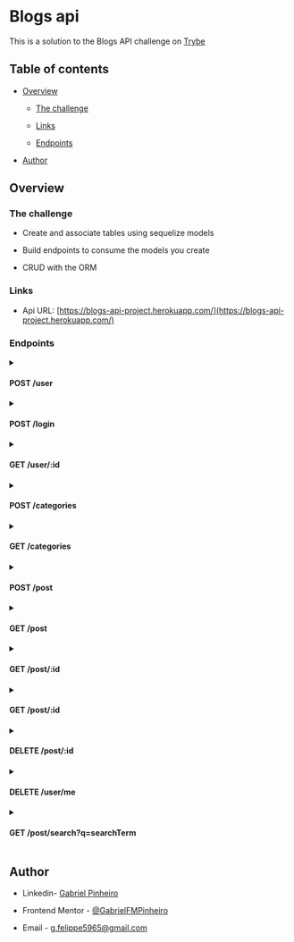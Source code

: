 # Blogs api

This is a solution to the Blogs API challenge on [Trybe](https://www.betrybe.com/)

## Table of contents

- [Overview](#overview)

  - [The challenge](#the-challenge)

  - [Links](#links)

  - [Endpoints](#endpoints)

- [Author](#author)

## Overview

### The challenge

- Create and associate tables using sequelize models

- Build endpoints to consume the models you create

- CRUD with the ORM

### Links

- Api URL: [https://blogs-api-project.herokuapp.com/](https://blogs-api-project.herokuapp.com/)

### Endpoints

<details>
  
  <summary><h4>POST /user<h4></summary>

- body format:

```json
{
  "displayName": "Brett Wiltshire", //rules: required, unique, min: 8 chars

  "email": "brett@email.com", //rules: required, email format

  "password": "123456", //rules: required, min: 6 chars

  "image": "http://4.bp.blogspot.com/_YA50adQ-7vQ/S1gfR_6ufpI/AAAAAAAAAAk/1ErJGgRWZDg/S45/brett.png" //required
}
```

- answer format:

```json
{
  "token": "eyJhbGciOiJIUzI1NiIsInR5cCI6IkpXVCJ9.eyJwYXlsb2FkIjp7ImlkIjo1LCJkaXNwbGF5TmFtZSI6InVzdWFyaW8gZGUgdGVzdGUiLCJlbWFpbCI6InRlc3RlQGVtYWlsLmNvbSIsImltYWdlIjoibnVsbCJ9LCJpYXQiOjE2MjAyNDQxODcsImV4cCI6MTYyMDY3NjE4N30.Roc4byj6mYakYqd9LTCozU1hd9k_Vw5IWKGL4hcCVG8"
}
```

  </details>
  
<details>
  
  <summary><h4>POST /login<h4></summary>

- body format:

```json
{
  "email": "email@mail.com", //rules: required, exist in the database

  "password": "123456" //rules: required, match with the email
}
```

- answer format:

```json
{
  "token": "eyJhbGciOiJIUzI1NiIsInR5cCI6IkpXVCJ9.eyJwYXlsb2FkIjp7ImlkIjo1LCJkaXNwbGF5TmFtZSI6InVzdWFyaW8gZGUgdGVzdGUiLCJlbWFpbCI6InRlc3RlQGVtYWlsLmNvbSIsImltYWdlIjoibnVsbCJ9LCJpYXQiOjE2MjAyNDQxODcsImV4cCI6MTYyMDY3NjE4N30.Roc4byj6mYakYqd9LTCozU1hd9k_Vw5IWKGL4hcCVG8"
}
```

</details>
  
<details>
  
  <summary><h4>GET /user/:id<h4></summary>

- header format:

```json
{
  "authorization": "eyJhbGciOiJIUzI1NiIsInR5cCI6IkpXVCJ9.eyJwYXlsb2FkIjp7ImlkIjo1LCJkaXNwbGF5TmFtZSI6InVzdWFyaW8gZGUgdGVzdGUiLCJlbWFpbCI6InRlc3RlQGVtYWlsLmNvbSIsImltYWdlIjoibnVsbCJ9LCJpYXQiOjE2MjAyNDQxODcsImV4cCI6MTYyMDY3NjE4N30.Roc4byj6mYakYqd9LTCozU1hd9k_Vw5IWKGL4hcCVG8" //rules: required, token created after login or after creating a new user
}
```

- answer format:

```json
{
  "id": "401465483996",

  "displayName": "Brett Wiltshire",

  "email": "brett@email.com",

  "image": "http://4.bp.blogspot.com/_YA50adQ-7vQ/S1gfR_6ufpI/AAAAAAAAAAk/1ErJGgRWZDg/S45/brett.png",

  "createdAt": "2022-04-26T17:28:16.025Z",

  "updatedAt": "2022-04-26T17:28:16.025Z"
}
```

</details>
    
<details>
  
  <summary><h4>POST /categories<h4></summary>

- header format:

```json
{
  "authorization": "eyJhbGciOiJIUzI1NiIsInR5cCI6IkpXVCJ9.eyJwYXlsb2FkIjp7ImlkIjo1LCJkaXNwbGF5TmFtZSI6InVzdWFyaW8gZGUgdGVzdGUiLCJlbWFpbCI6InRlc3RlQGVtYWlsLmNvbSIsImltYWdlIjoibnVsbCJ9LCJpYXQiOjE2MjAyNDQxODcsImV4cCI6MTYyMDY3NjE4N30.Roc4byj6mYakYqd9LTCozU1hd9k_Vw5IWKGL4hcCVG8" //rules: required, token created after login or after creating a new user
}
```

- body format:

```json
{
  "name": "Inovação" //rules: required
}
```

- answer format:

```json
{
  "id": 3,

  "name": "Inovação",

  "createdAt": "2022-04-26T17:28:16.025Z",

  "updatedAt": "2022-04-26T17:28:16.025Z"
}
```

</details>
  
<details>
  
  <summary><h4>GET /categories<h4></summary>

- header format:

```json
{
  "authorization": "eyJhbGciOiJIUzI1NiIsInR5cCI6IkpXVCJ9.eyJwYXlsb2FkIjp7ImlkIjo1LCJkaXNwbGF5TmFtZSI6InVzdWFyaW8gZGUgdGVzdGUiLCJlbWFpbCI6InRlc3RlQGVtYWlsLmNvbSIsImltYWdlIjoibnVsbCJ9LCJpYXQiOjE2MjAyNDQxODcsImV4cCI6MTYyMDY3NjE4N30.Roc4byj6mYakYqd9LTCozU1hd9k_Vw5IWKGL4hcCVG8" //rules: required, token created after login or after creating a new user
}
```

- answer format:

```json
[
  {
    "id": 1,

    "name": "Escola",

    "createdAt": "2022-04-26T17:28:16.025Z",

    "updatedAt": "2022-04-26T17:28:16.025Z"
  },

  {
    "id": 2,

    "name": "Inovação",

    "createdAt": "2022-04-26T17:28:16.025Z",

    "updatedAt": "2022-04-26T17:28:16.025Z"
  }
]
```

</details>

<details>
  
  <summary><h4>POST /post<h4></summary>

- header format:

```json
{
  "authorization": "eyJhbGciOiJIUzI1NiIsInR5cCI6IkpXVCJ9.eyJwYXlsb2FkIjp7ImlkIjo1LCJkaXNwbGF5TmFtZSI6InVzdWFyaW8gZGUgdGVzdGUiLCJlbWFpbCI6InRlc3RlQGVtYWlsLmNvbSIsImltYWdlIjoibnVsbCJ9LCJpYXQiOjE2MjAyNDQxODcsImV4cCI6MTYyMDY3NjE4N30.Roc4byj6mYakYqd9LTCozU1hd9k_Vw5IWKGL4hcCVG8" //rules: required, token created after login or after creating a new user
}
```

- body format:

```json
{
  "title": "Latest updates, August 1st", //rules: required

  "content": "The whole text for the blog post goes here in this key", //rules: required

  "categoryIds": [1, 2] //rules: required
}
```

- answer format:

```json
{
  "id": 4,

  "userId": 1,

  "title": "Latest updates, August 1st",

  "content": "The whole text for the blog post goes here in this key",

  "createdAt": "2022-04-26T17:28:16.025Z",

  "updatedAt": "2022-04-26T17:28:16.025Z"
}
```

</details>
  
<details>
  <summary><h4>GET /post<h4></summary>

- header format:

```json
{
  "authorization": "eyJhbGciOiJIUzI1NiIsInR5cCI6IkpXVCJ9.eyJwYXlsb2FkIjp7ImlkIjo1LCJkaXNwbGF5TmFtZSI6InVzdWFyaW8gZGUgdGVzdGUiLCJlbWFpbCI6InRlc3RlQGVtYWlsLmNvbSIsImltYWdlIjoibnVsbCJ9LCJpYXQiOjE2MjAyNDQxODcsImV4cCI6MTYyMDY3NjE4N30.Roc4byj6mYakYqd9LTCozU1hd9k_Vw5IWKGL4hcCVG8" //rules: required, token created after login or after creating a new user
}
```

- answer format:

```json
[
  {
    "id": 1,

    "title": "Post do Ano",

    "content": "Melhor post do ano",

    "userId": 1,

    "published": "2011-08-01T19:58:00.000Z",

    "updated": "2011-08-01T19:58:51.000Z",

    "user": {
      "id": 1,

      "displayName": "Lewis Hamilton",

      "email": "lewishamilton@gmail.com",

      "image": "https://upload.wikimedia.org/wikipedia/commons/1/18/Lewis_Hamilton_2017_Malaysia.jpg",

      "createdAt": "2022-04-26T17:28:16.025Z",

      "updatedAt": "2022-04-26T17:28:16.025Z"
    },

    "categories": [
      {
        "id": 1,

        "name": "Inovação",

        "createdAt": "2022-04-26T17:28:16.025Z",

        "updatedAt": "2022-04-26T17:28:16.025Z"
      }
    ]
  }
]
```

</details>
  
<details>
    <summary><h4>GET /post/:id<h4></summary>

- header format:

```json
{
  "authorization": "eyJhbGciOiJIUzI1NiIsInR5cCI6IkpXVCJ9.eyJwYXlsb2FkIjp7ImlkIjo1LCJkaXNwbGF5TmFtZSI6InVzdWFyaW8gZGUgdGVzdGUiLCJlbWFpbCI6InRlc3RlQGVtYWlsLmNvbSIsImltYWdlIjoibnVsbCJ9LCJpYXQiOjE2MjAyNDQxODcsImV4cCI6MTYyMDY3NjE4N30.Roc4byj6mYakYqd9LTCozU1hd9k_Vw5IWKGL4hcCVG8" //rules: required, token created after login or after creating a new user
}
```

- answer format:

```json
{
  "id": 1,

  "title": "Post do Ano",

  "content": "Melhor post do ano",

  "userId": 1,

  "published": "2011-08-01T19:58:00.000Z",

  "updated": "2011-08-01T19:58:51.000Z",

  "user": {
    "id": 1,

    "displayName": "Lewis Hamilton",

    "email": "lewishamilton@gmail.com",

    "image": "https://upload.wikimedia.org/wikipedia/commons/1/18/Lewis_Hamilton_2016_Malaysia_2.jpg",

    "createdAt": "2022-04-26T17:28:16.025Z",

    "updatedAt": "2022-04-26T17:28:16.025Z"
  },

  "categories": [
    {
      "id": 1,

      "name": "Inovação",

      "createdAt": "2022-04-26T17:28:16.077Z",

      "updatedAt": "2022-04-26T17:28:16.077Z"
    }
  ]
}
```

</details>
  
<details>
      <summary><h4>GET /post/:id<h4></summary>

- header format:

```json
{
  "authorization": "eyJhbGciOiJIUzI1NiIsInR5cCI6IkpXVCJ9.eyJwYXlsb2FkIjp7ImlkIjo1LCJkaXNwbGF5TmFtZSI6InVzdWFyaW8gZGUgdGVzdGUiLCJlbWFpbCI6InRlc3RlQGVtYWlsLmNvbSIsImltYWdlIjoibnVsbCJ9LCJpYXQiOjE2MjAyNDQxODcsImV4cCI6MTYyMDY3NjE4N30.Roc4byj6mYakYqd9LTCozU1hd9k_Vw5IWKGL4hcCVG8" //rules: required, token created after login or after creating a new user
}
```

- body format:

```json
// rules: be the user creator

{
  "title": "Latest updates, August 1st", //rules: required

  "content": "The whole text for the blog post goes here in this key" //rules: required
}
```

- answer format:

```json
{
  "userId": 1,

  "title": "Latest updates, August 1st",

  "content": "The whole text for the blog post goes here in this key",

  "categories": [
    {
      "id": 1,

      "name": "Escola",

      "createdAt": "2022-04-26T17:28:16.025Z",

      "updatedAt": "2022-04-26T17:28:16.025Z"
    }
  ]
}
```

</details>
  
<details>
      <summary><h4>DELETE /post/:id<h4></summary>

- answer format:

```

No body returned for response

```

</details>
        
<details>
      <summary><h4>DELETE /user/me<h4></summary>

- answer format:

```

No body returned for response

```

</details>
        
<details>
      <summary><h4>GET /post/search?q=searchTerm<h4></summary>

- answer format:

```json
[
  {
    "id": 2,

    "title": "Vamos que vamos",

    "content": "Foguete não tem ré",

    "userId": 1,

    "published": "2011-08-01T19:58:00.000Z",

    "updated": "2011-08-01T19:58:51.000Z",

    "user": {
      "id": 1,

      "displayName": "Lewis Hamilton",

      "email": "lewishamilton@gmail.com",

      "image": "https://upload.wikimedia.org/wikipedia/commons/1/18/Lewis_Hamilton_2016_Malaysia_2.jpg"
    },

    "categories": [
      {
        "id": 2,

        "name": "Escola"
      }
    ]
  }
]
```

</details>

## Author

- Linkedin- [Gabriel Pinheiro](https://www.linkedin.com/feed/)

- Frontend Mentor - [@GabrielFMPinheiro](https://www.frontendmentor.io/profile/GabrielFMPinheiro)

- Email - g.felippe5965@gmail.com
